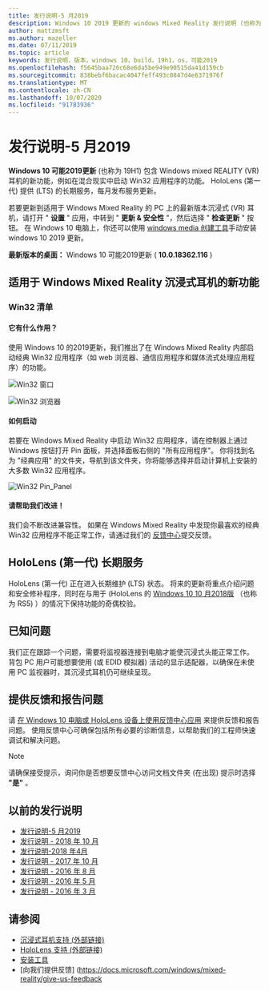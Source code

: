 ```yaml
---
title: 发行说明-5 月2019
description: Windows 10 2019 更新的 windows Mixed Reality 发行说明 (也称为 19H1) 。
author: mattzmsft
ms.author: mazeller
ms.date: 07/11/2019
ms.topic: article
keywords: 发行说明，版本，windows 10，build，19h1，os，可能2019
ms.openlocfilehash: f5645baa726c68e6da5be949e90515da41d159cb
ms.sourcegitcommit: 838bebf6bacac4047feff493c0847d4e6371976f
ms.translationtype: MT
ms.contentlocale: zh-CN
ms.lasthandoff: 10/07/2020
ms.locfileid: "91783936"
---
```

# <a name="release-notes---may-2019"></a>发行说明-5 月2019

**Windows 10 可能2019更新** (也称为 19H1) 包含 Windows mixed REALITY (VR) 耳机的新功能，例如在混合现实中启动 Win32 应用程序的功能。 HoloLens (第一代) 提供 (LTS) 的长期服务，每月发布服务更新。

若要更新到适用于 Windows Mixed Reality 的 PC 上的最新版本沉浸式 (VR) 耳机，请打开 " **设置** " 应用，中转到 " **更新 & 安全性** "，然后选择 " **检查更新** " 按钮。 在 Windows 10 电脑上，你还可以使用 [windows media 创建工具](https://www.microsoft.com/software-download/windows10)手动安装 windows 10 2019 更新。

**最新版本的桌面：** Windows 10 可能2019更新 ( **10.0.18362.116** ) <br>

## <a name="new-features-for-windows-mixed-reality-immersive-headsets"></a>适用于 Windows Mixed Reality 沉浸式耳机的新功能

### <a name="win32-slates"></a>Win32 清单

#### <a name="what-does-it-do"></a>它有什么作用？ 
使用 Windows 10 的2019更新，我们推出了在 Windows Mixed Reality 内部启动经典 Win32 应用程序（如 web 浏览器、通信应用程序和媒体流式处理应用程序）的功能。 

![Win32 窗口](images/mr-win32-slates-1.png)

![Win32 浏览器](images/mr-win32-slates-2.png)

#### <a name="how-to-launch"></a>如何启动
若要在 Windows Mixed Reality 中启动 Win32 应用程序，请在控制器上通过 Windows 按钮打开 Pin 面板，并选择面板右侧的 "所有应用程序"。  你将找到名为 "经典应用" 的文件夹，导航到该文件夹，你将能够选择并启动计算机上安装的大多数 Win32 应用程序。

![Win32 Pin_Panel](images/mr-win32-slates-pinspanel.png)

#### <a name="please-help-us-improve"></a>请帮助我们改进！
我们会不断改进兼容性。  如果在 Windows Mixed Reality 中发现你最喜欢的经典 Win32 应用程序不能正常工作，请通过我们的 [反馈中心](https://support.microsoft.com//help/4021566/windows-10-send-feedback-to-microsoft-with-feedback-hub)提交反馈。

## <a name="hololens-1st-gen-long-term-servicing"></a>HoloLens (第一代) 长期服务

HoloLens (第一代) 正在进入长期维护 (LTS) 状态。 将来的更新将重点介绍问题和安全修补程序，同时在与用于 (HoloLens 的 [Windows 10 10 月2018版](release-notes-october-2018.md) （也称为 RS5) ）的情况下保持功能的奇偶校验。 

## <a name="known-issues"></a>已知问题

我们正在跟踪一个问题，需要将监视器连接到电脑才能使沉浸式头能正常工作。 背包 PC 用户可能想要使用 (或 EDID 模拟器) 活动的显示适配器，以确保在未使用 PC 监视器时，其沉浸式耳机仍可继续呈现。 

## <a name="provide-feedback-and-report-issues"></a>提供反馈和报告问题

请 [在 Windows 10 电脑或 HoloLens 设备上使用反馈中心应用](https://docs.microsoft.com/windows/mixed-reality/give-us-feedback) 来提供反馈和报告问题。 使用反馈中心可确保包括所有必要的诊断信息，以帮助我们的工程师快速调试和解决问题。

>[!NOTE]
>请确保接受提示，询问你是否想要反馈中心访问文档文件夹 (在出现) 提示时选择 **"是"** 。

## <a name="prior-release-notes"></a>以前的发行说明

* [发行说明-5 月2019](release-notes-may-2019.md)
* [发行说明 - 2018 年 10 月](release-notes-october-2018.md)
* [发行说明-2018 年4月](release-notes-april-2018.md)
* [发行说明 - 2017 年 10 月](release-notes-october-2017.md)
* [发行说明 - 2016 年 8 月](release-notes-august-2016.md)
* [发行说明 - 2016 年 5 月](release-notes-may-2016.md)
* [发行说明 - 2016 年 3 月](release-notes-march-2016.md)

## <a name="see-also"></a>请参阅
* [沉浸式耳机支持 (外部链接) ](https://docs.microsoft.com/windows/mixed-reality/enthusiast-guide/troubleshooting-windows-mixed-reality)
* [HoloLens 支持 (外部链接) ](https://support.microsoft.com/products/hololens)
* [安装工具](https://docs.microsoft.com/windows/mixed-reality/develop/install-the-tools)
* [向我们提供反馈] (https://docs.microsoft.com/windows/mixed-reality/give-us-feedback

